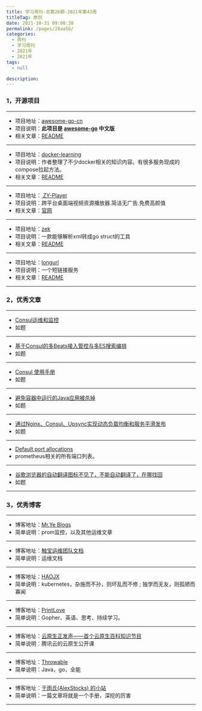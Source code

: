```yaml
---
title: 学习周刊-总第26期-2021年第43周
titleTag: 原创
date: 2021-10-31 09:08:38
permalink: /pages/28aa5b/
categories: 
  - 周刊
  - 学习周刊
  - 2021年
  - 2021年
tags: 
  - null

description: 
---
```



### **1，开源项目**

---

- 项目地址：[awesome-go-cn](https://github.com/yinggaozhen/awesome-go-cn)
- 项目说明：**此项目是 [awesome-go](https://awesome-go.com/) 中文版**
- 相关文章：[README](https://github.com/yinggaozhen/awesome-go-cn/blob/master/README.md)

---

- 项目地址：[docker-learning](https://github.com/hegphegp/docker-learning)
- 项目说明：作者整理了不少docker相关的知识内容。有很多服务现成的compose拉起方法。
- 相关文章：[README](https://github.com/hegphegp/docker-learning/blob/master/README.md)

---

- 项目地址：[ ZY-Player](https://github.com/cuiocean/ZY-Player)
- 项目说明：跨平台桌面端视频资源播放器.简洁无广告.免费高颜值
- 相关文章：[官网](http://zyplayer.fun/)

---

- 项目地址：[zek](https://github.com/miku/zek)
- 项目说明：一款能够解析xml转成go struct的工具
- 相关文章：[README](https://github.com/miku/zek/blob/master/README.md)

---

- 项目地址：[longurl](https://github.com/long2ice/longurl)
- 项目说明：一个短链接服务
- 相关文章：[README](https://github.com/long2ice/longurl/blob/dev/README.md)

---


###  2，优秀文章

---

-  [Consul运维和监控](https://www.jianshu.com/p/f9bb8e4592c6)
- 如题

----

-  [基于Consul的多Beats接入管控与多ES搜索编排](https://elasticsearch.cn/uploads/slides/20191210/ec63ac2c9c8f47c6324e63b6ecd1d2dd.pdf)
- 如题

---

- [Consul 使用手册](http://www.liangxiansen.cn/2017/04/06/consul/)
-  如题

---

- [避免容器中运行的Java应用被杀掉](https://cloud.tencent.com/developer/article/1534661)
- 如题

---

-  [通过Nginx、Consul、Upsync实现动态负载均衡和服务平滑发布](https://www.cnblogs.com/throwable/p/13113620.html)
- 如题

---

- [Default port allocations](https://github.com/prometheus/prometheus/wiki/Default-port-allocations)
- prometheus相关的所有端口列表。

---

- [谷歌浏览器的自动翻译图标不见了，不能自动翻译了，在哪找回](https://zhuanlan.zhihu.com/p/81228562)
- 如题

---

### **3，优秀博客**

---

- 博客地址：[Mr.Ye Blogs](https://system51.github.io/)
- 简单说明：prom监控，以及其他运维文章

----

- 博客地址：[触宝运维团队文档](https://haojianxun.github.io/docs/)
- 简单说明：运维文档

---

- 博客地址：[HAOJX](https://haojianxun.github.io/)
- 简单说明：kubernetes，杂施而不孙，则坏乱而不修 ; 独学而无友，则孤陋而寡闻

---

- 博客地址：[PrintLove](https://www.printlove.cn/)
- 简单说明：Gopher、英语、思考、持续学习。

---

- 博客地址：[云原生正发声——首个云原生百科知识节目](https://cloud.tencent.com/developer/special/cloudnative)
- 简单说明：腾讯云的云原生公开课

---

- 博客地址：[Throwable](https://www.cnblogs.com/throwable/)
- 简单说明：Java，go，全能

---

- 博客地址：[于雨氏(AlexStocks) 的小站](https://alexstocks.github.io/)
- 简单说明：一篇文章将就是一个手册，深挖的厉害

---